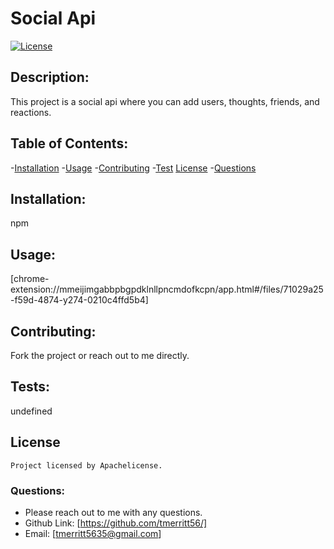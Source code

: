 # Social Api

  [![License](https://img.shields.io/badge/License-Apache_2.0-blue.svg)](https://opensource.org/licenses/Apache-2.0)

  ## Description:
  This project is a social api where you can add users, thoughts, friends, and reactions.
  
  ## Table of Contents:
  -[Installation](#installation)
  -[Usage](#usage)
  -[Contributing](#contributing)
  -[Test](#test)
  [License](#license)
  -[Questions](#questions)


  ## Installation:
  npm 
  
  ## Usage:
  [chrome-extension://mmeijimgabbpbgpdklnllpncmdofkcpn/app.html#/files/71029a25-f59d-4874-y274-0210c4ffd5b4]
  
  ## Contributing:
  Fork the project or reach out to me directly. 
  
  ## Tests:
  undefined
  
## License 
    Project licensed by Apachelicense.
  
  ### Questions:
  - Please reach out to me with any questions.
  - Github Link: [https://github.com/tmerritt56/]
  - Email: [tmerritt5635@gmail.com] 

